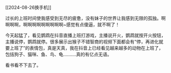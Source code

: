 [[2024-08-26换手机]]

过长的上班时间使我感受到无尽的疲惫，没有妹子的世界让我感到无限的孤独。啊啊啊啊，啊啊啊啊啊啊啊啊啊~感觉有点傻逼，就不啊了！

今天起猛了，看见鹦鹉在抖音直播上班打游戏，主播说开火，鹦鹉就按开火按钮，主播说停，鹦鹉就停。很多展示出猴子不错智商的视频下面都会有“停，再进化就要上班了”的表情包，真是天真，我在抖音上已经看见越来越多的动物在上班了，包括狗子、猫咪、鱼、鸟、龟..........真的有亿点无语。


看书看不下去了。
